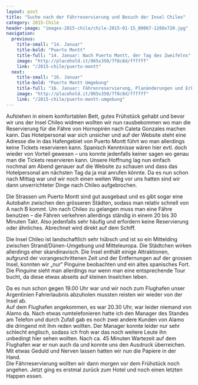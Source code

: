 ```yaml
---
layout: post
title: "Suche nach der Fährreservierung und Besuch der Insel Chileo"
category: 2015-Chile
header-image: "images-2015-chile/chile-2015-01-15_00067-1280x720.jpg"
navigation:
  previous:
    title-small: "14. Januar"
    title-bold: "Puerto Montt"
    title-full: "14. Januar: Nach Puerto Montt, der Tag des Zweifelns"
    image: "http://placehold.it/965x350/7f8c8d/ffffff"
    link: "/2015-chile/puerto-montt"
  next:
    title-small: "16. Januar"
    title-bold: "Puerto Montt Umgebung"
    title-full: "16. Januar: Fährenreservierung, Planänderungen und Erkundung um den See"
    image: "http://placehold.it/965x350/7f8c8d/ffffff"
    link: "/2015-chile/puerto-montt-umgebung"
---
```

Aufstehen in einem komfortablen Bett, gutes Frühstück gehabt und bevor wir uns der Insel Chileo widmen wollten wir nun rausbekommen wo man die Reservierung für die Fähre von Hornopirén nach Caleta Gonzales machen kann. Das Hotelpersonal war sich unsicher und auf der Website steht eine Adresse die in das Hafengebiet von Puerto Montt führt wo man allerdings keine Tickets reservieren kann. Spanisch Kenntnisse wären hier evtl. doch wieder von Vorteil gewesen – uns konnte jedenfalls keiner sagen wo genau man die Tickets reservieren kann. Unsere Hoffnung lag nun einfach nochmal am Abend genauer auf die Website zu schauen und dass das Hotelpersonal am nächsten Tag da ja mal anrufen könnte. Da es nun schon nach Mittag war und wir noch einen weiten Weg vor uns hatten sind wir dann unverrichteter Dinge nach Chileo aufgebrochen. 

Die Strassen um Puerto Montt sind gut ausgebaut und es gibt sogar eine Autobahn zwischen den grösseren Städten, sodass man relativ schnell von A nach B kommt. Um nach Chileo zu gelangen muss man eine Fähre benutzen – die Fähren verkehren allerdings ständig in einem 20 bis 30 Minuten Takt. Also jedenfalls sehr häufig und erfordern keine Reservierung oder ähnliches. Abrechnet wird direkt auf dem Schiff.  

Die Insel Chileo ist landschaftlich sehr hübsch und ist so ein Mittelding zwischen Strand/Dünen-Umgebung und Mitteleuropa. Die Städtchen wirken allerdings eher skandinavisch. Die Insel enthält einige Attraktionen, aufgrund der vorangeschrittenen Zeit und der Entfernungen auf der grossen Insel, konnten wir „nur“ Pinguine beobachten und ein altes spanisches Fort. Die Pinguine sieht man allerdings nur wenn man eine entsprechende Tour bucht, da diese etwas abseits auf kleinen Inselchen leben.  

Da es nun schon gegen 19.00 Uhr war und wir noch zum Flughafen unser Argentinien Fahrerlaubnis abzuholen mussten reisten wir wieder von der Insel ab.  
Auf dem Flughafen angekommen, es war 20.30 Uhr, war leider niemand von Alamo da. Nach etwas rumtelefonieren hatte ich den Manager des Standes am Telefon und durch Zufall gab es noch zwei andere Kunden von Alamo die dringend mit ihm reden wollten. Der Manager konnte leider nur sehr schlecht englisch, sodass ich froh war das noch weitere Leute ihn unbedingt hier sehen wollten. Nach ca. 45 Minuten Wartezeit auf dem Flughafen war er nun auch da und konnte uns den Ausdruck überreichen. Mit etwas Geduld und Nerven lassen hatten wir nun die Papiere in der Hand.  
Die Fährreservierung wollten wir dann morgen vor dem Frühstück noch angehen. Jetzt ging es erstmal zurück zum Hotel und noch einen letzten Happen essen. 